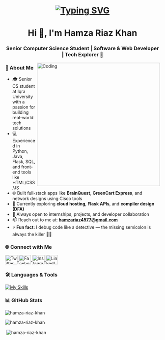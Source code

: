 <h1 align="center">
  <a href="https://git.io/typing-svg">
    <img src="https://readme-typing-svg.demolab.com?font=Inter&weight=500&duration=2000&pause=100&color=00FFAB&center=true&vCenter=true&multiline=true&width=250&height=85&lines=I+Write+Code+%F0%9F%91%A8%E2%80%8D%F0%9F%92%BB;Break+Bugs+%F0%9F%A7%B9;+And+Build+Cool+Stuff+%F0%9F%A7%A0" alt="Typing SVG" />
  </a>
</h1>
<h1 align="center">Hi 👋, I'm Hamza Riaz Khan</h1>
<h3 align="center">Senior Computer Science Student | Software & Web Developer | Tech Explorer 🚀</h3>

<img align="right" alt="Coding" width="400" src="https://media1.giphy.com/media/v1.Y2lkPTc5MGI3NjExeTJpbW51eGd2dms1MnZmZ29rcnNpNTc5bzZqbHpxZXEyNXB1aWkzNiZlcD12MV9pbnRlcm5hbF9naWZfYnlfaWQmY3Q9Zw/Y4ak9Ki2GZCbJxAnJD/giphy.gif">

### 🚀 About Me

- 🎓 Senior CS student at Iqra University with a passion for building real-world tech solutions  
- 💻 Experienced in Python, Java, Flask, SQL, and front-end tools like HTML/CSS/JS  
- 🌐 Built full-stack apps like **BrainQuest**, **GreenCart Express**, and network designs using Cisco tools  
- 🌱 Currently exploring **cloud hosting**, **Flask APIs**, and **compiler design (DFA)**  
- 🤝 Always open to internships, projects, and developer collaboration  
- 📫 Reach out to me at: **hamzariaz4577@gmail.com**  
- ⚡ **Fun fact:** I debug code like a detective — the missing semicolon is always the killer 🕵️‍♂️

### 🌐 Connect with Me

<p align="left">
  <a href="https://twitter.com/your_twitter_here" target="_blank">
    <img align="center" src="https://raw.githubusercontent.com/rahuldkjain/github-profile-readme-generator/master/src/images/icons/Social/twitter.svg" height="30" width="40" alt="Twitter"/>
  </a>
  <a href="https://facebook.com/your_facebook_here" target="_blank">
    <img align="center" src="https://raw.githubusercontent.com/rahuldkjain/github-profile-readme-generator/master/src/images/icons/Social/facebook.svg" height="30" width="40" alt="Facebook"/>
  </a>
  <a href="https://instagram.com/your_instagram_here" target="_blank">
    <img align="center" src="https://raw.githubusercontent.com/rahuldkjain/github-profile-readme-generator/master/src/images/icons/Social/instagram.svg" height="30" width="40" alt="Instagram"/>
  </a>
  <a href="https://linkedin.com/in/hamza-builds" target="_blank">
    <img align="center" src="https://raw.githubusercontent.com/rahuldkjain/github-profile-readme-generator/master/src/images/icons/Social/linked-in-alt.svg" height="30" width="40" alt="LinkedIn"/>
  </a>
</p>

### 🛠️ Languages & Tools

[![My Skills](https://skillicons.dev/icons?i=html,css,java,js,py,c,cs,cpp,aws,linux,matlab,mysql,sqlite,blender,androidstudio,swift,bootstrap,flask,tailwind,figma,github,jquery,vscode,eclipse,ps,pr)](https://skillicons.dev)

### 📊 GitHub Stats

<p><img align="center" src="https://github-readme-stats.vercel.app/api/top-langs?username=hamza-riaz-khan&show_icons=true&locale=en&layout=compact" alt="hamza-riaz-khan" /></p>

<p><img align="center" src="https://github-readme-streak-stats.herokuapp.com/?user=hamza-riaz-khan&" alt="hamza-riaz-khan" /></p>

<p>&nbsp;<img align="center" src="https://github-readme-stats.vercel.app/api?username=hamza-riaz-khan&show_icons=true&locale=en" alt="hamza-riaz-khan" /></p>
